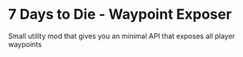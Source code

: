 # 7 Days to Die - Waypoint Exposer

Small utility mod that gives you an minimal API that exposes all player waypoints
